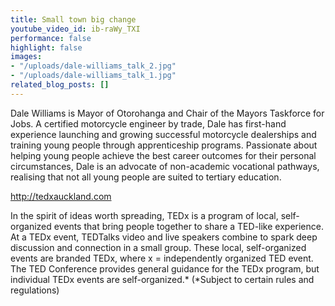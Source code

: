 ```yaml
---
title: Small town big change
youtube_video_id: ib-raWy_TXI
performance: false
highlight: false
images:
- "/uploads/dale-williams_talk_2.jpg"
- "/uploads/dale-williams_talk_1.jpg"
related_blog_posts: []
---
```


Dale Williams is Mayor of Otorohanga and Chair of the Mayors Taskforce for Jobs. A certified motorcycle engineer by trade, Dale has first-hand experience launching and growing successful motorcycle dealerships and training young people through apprenticeship programs. Passionate about helping young people achieve the best career outcomes for their personal circumstances, Dale is an advocate of non-academic vocational pathways, realising that not all young people are suited to tertiary education.

http://tedxauckland.com

In the spirit of ideas worth spreading, TEDx is a program of local, self-organized events that bring people together to share a TED-like experience. At a TEDx event, TEDTalks video and live speakers combine to spark deep discussion and connection in a small group. These local, self-organized events are branded TEDx, where x = independently organized TED event. The TED Conference provides general guidance for the TEDx program, but individual TEDx events are self-organized.* (*Subject to certain rules and regulations)
